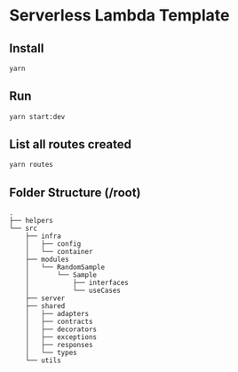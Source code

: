 
# Serverless Lambda Template


## Install
```sh
yarn
```

## Run
```sh
yarn start:dev
```

## List all routes created
```sh
yarn routes
```

## Folder Structure (/root)
```
.
├── helpers
└── src
    ├── infra
    │   ├── config
    │   └── container
    ├── modules
    │   └── RandomSample
    │       └── Sample
    │           ├── interfaces
    │           └── useCases
    ├── server
    ├── shared
    │   ├── adapters
    │   ├── contracts
    │   ├── decorators
    │   ├── exceptions
    │   ├── responses
    │   └── types
    └── utils
```